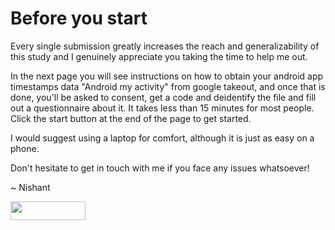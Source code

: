 # Before you start

Every single submission greatly increases the reach and generalizability of this study and I genuinely appreciate you taking the time to help me out.

In the next page you will see instructions on how to obtain your android app timestamps data "Android my activity" from google takeout, and once that is done, you'll be asked to consent, get a code and deidentify the file and fill out a questionnaire about it. It takes less than 15 minutes for most people. Click the start button at the end of the page to get started.

I would suggest using a laptop for comfort, although it is just as easy on a phone.

Don't hesitate to get in touch with me if you face any issues whatsoever! 

~ Nishant

[<img src="https://user-images.githubusercontent.com/42762378/101690680-9dfae080-3a93-11eb-8552-e4a65f2babfc.png" height="30" width="120">](https://delaiglesialab.github.io/DigitalRhythmsProject/android)
